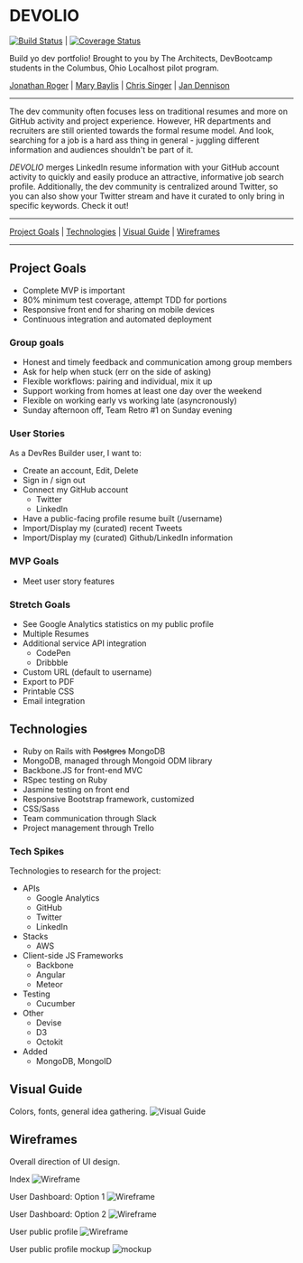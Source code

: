 # DEVOLIO

[![Build Status](https://travis-ci.org/cbus-sea-lions-2015/DEVOLIO.svg?branch=master)](https://travis-ci.org/cbus-sea-lions-2015/DEVOLIO) | [![Coverage Status](https://coveralls.io/repos/cbus-sea-lions-2015/DEVOLIO/badge.svg)](https://coveralls.io/r/cbus-sea-lions-2015/DEVOLIO)

Build yo dev portfolio! Brought to you by The Architects, DevBootcamp students in the Columbus, Ohio Localhost pilot program.

[Jonathan Roger](https://github.com/jroger2908) | [Mary Baylis](https://github.com/MaryCBaylis) | [Chris Singer](https://github.com/secade) | [Jan Dennison](https://github.com/jannypie)

---
The dev community often focuses less on traditional resumes and more on GitHub activity and project experience. However, HR departments and recruiters are still oriented towards the formal resume model. And look, searching for a job is a hard ass thing in general - juggling different information and audiences shouldn't be part of it.

*DEVOLIO* merges LinkedIn resume information with your GitHub account activity to quickly and easily produce an attractive, informative job search profile. Additionally, the dev community is centralized around Twitter, so you can also show your Twitter stream and have it curated to only bring in specific keywords. Check it out!

---

[Project Goals](#goals) | [Technologies](#tech) | [Visual Guide](#visual) | [Wireframes](#wireframes)

---

## <a name="goals"></a>Project Goals
- Complete MVP is important
- 80% minimum test coverage, attempt TDD for portions
- Responsive front end for sharing on mobile devices
- Continuous integration and automated deployment

### Group goals
- Honest and timely feedback and communication among group members
- Ask for help when stuck (err on the side of asking)
- Flexible workflows: pairing and individual, mix it up
- Support working from homes at least one day over the weekend
- Flexible on working early vs working late (asyncronously)
- Sunday afternoon off, Team Retro #1 on Sunday evening

### User Stories
As a DevRes Builder user, I want to:
- Create an account, Edit, Delete
- Sign in / sign out
- Connect my GitHub account
  - Twitter
  - LinkedIn
- Have a public-facing profile resume built (/username)
- Import/Display my (curated) recent Tweets
- Import/Display my (curated) Github/LinkedIn information

### MVP Goals
- Meet user story features

### Stretch Goals
- See Google Analytics statistics on my public profile
- Multiple Resumes
- Additional service API integration
  - CodePen
  - Dribbble
- Custom URL (default to username)
- Export to PDF
- Printable CSS
- Email integration

## <a name="tech"></a>Technologies
- Ruby on Rails with ~~Postgres~~ MongoDB
- MongoDB, managed through Mongoid ODM library
- Backbone.JS for front-end MVC
- RSpec testing on Ruby
- Jasmine testing on front end
- Responsive Bootstrap framework, customized
- CSS/Sass
- Team communication through Slack
- Project management through Trello

### Tech Spikes
Technologies to research for the project:
- APIs
  - Google Analytics
  - GitHub
  - Twitter
  - LinkedIn
- Stacks
  - AWS
- Client-side JS Frameworks
  - Backbone
  - Angular
  - Meteor
- Testing
  - Cucumber
- Other
  - Devise
  - D3
  - Octokit
- Added
  - MongoDB, MongoID

## <a name="visual"></a>Visual Guide
Colors, fonts, general idea gathering.
![Visual Guide](visual-guides/devolio-visual-guide.jpg)

## <a name="wireframes"></a>Wireframes
Overall direction of UI design.

Index
![Wireframe](visual-guides/devolio-wireframe-home.jpg)

User Dashboard: Option 1
![Wireframe](visual-guides/devolio-wireframe-dashboard.jpg)

User Dashboard: Option 2
![Wireframe](visual-guides/devolio-wireframe-dashboard-2.jpg)

User public profile
![Wireframe](visual-guides/devolio-wireframe-profile.jpg)

User public profile mockup
![mockup](visual-guides/devolio-public-page-wireframe.jpg)
